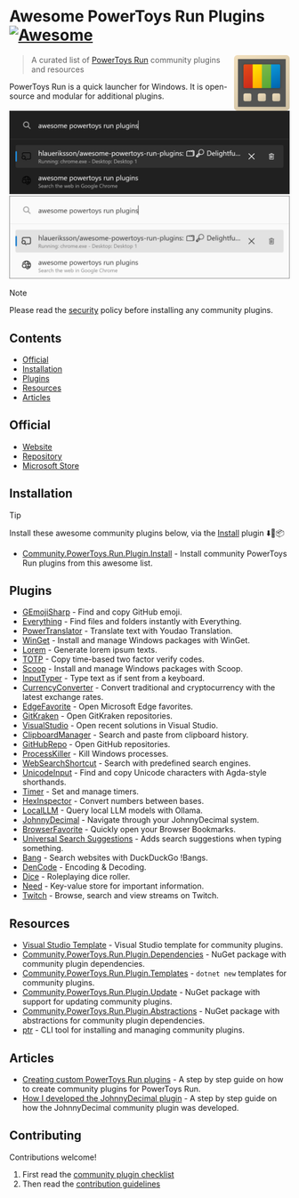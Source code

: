 # Awesome PowerToys Run Plugins [![Awesome](https://awesome.re/badge.svg)](https://awesome.re)<!-- omit in toc -->

<!--lint disable double-link-->
[<img src="powertoys-logo.png" align="right" width="100">](https://learn.microsoft.com/en-us/windows/powertoys/run)

> A curated list of [PowerToys Run](https://learn.microsoft.com/en-us/windows/powertoys/run) community plugins and resources
<!--lint enable double-link-->

PowerToys Run is a quick launcher for Windows. It is open-source and modular for additional plugins.

![PowerToys Run](launcher-dark.png#gh-dark-mode-only)
![PowerToys Run](launcher-light.png#gh-light-mode-only)

<!--lint disable no-undefined-references-->
> [!NOTE]
> Please read the [security](security.md) policy before installing any community plugins.
<!--lint enable no-undefined-references-->

## Contents<!-- omit in toc -->

- [Official](#official)
- [Installation](#installation)
- [Plugins](#plugins)
- [Resources](#resources)
- [Articles](#articles)

## Official

- [Website](https://learn.microsoft.com/en-us/windows/powertoys/run)
- [Repository](https://github.com/microsoft/PowerToys)
- [Microsoft Store](https://apps.microsoft.com/detail/xp89dcgq3k6vld)

## Installation

> [!TIP]
> Install these awesome community plugins below, via the [Install](https://github.com/hlaueriksson/Community.PowerToys.Run.Plugin.Install) plugin ⬇️🔌📦

- [Community.PowerToys.Run.Plugin.Install](https://github.com/hlaueriksson/Community.PowerToys.Run.Plugin.Install) - Install community PowerToys Run plugins from this awesome list.

## Plugins

- [GEmojiSharp](https://github.com/hlaueriksson/GEmojiSharp#gemojisharppowertoysrun) - Find and copy GitHub emoji.
- [Everything](https://github.com/lin-ycv/EverythingPowerToys) - Find files and folders instantly with Everything.
- [PowerTranslator](https://github.com/N0I0C0K/PowerTranslator) - Translate text with Youdao Translation.
- [WinGet](https://github.com/bostrot/PowerToysRunPluginWinget) - Install and manage Windows packages with WinGet.
- [Lorem](https://github.com/dxn-9/prun-lorem) - Generate lorem ipsum texts.
- [TOTP](https://github.com/KawaiiZapic/PowertoysRunTOTP) - Copy time-based two factor verify codes.
- [Scoop](https://github.com/Quriz/PowerToysRunScoop) - Install and manage Windows packages with Scoop.
- [InputTyper](https://github.com/CoreyHayward/PowerToys-Run-InputTyper) - Type text as if sent from a keyboard.
- [CurrencyConverter](https://github.com/Advaith3600/PowerToys-Run-Currency-Converter) - Convert traditional and cryptocurrency with the latest exchange rates.
- [EdgeFavorite](https://github.com/davidegiacometti/PowerToys-Run-EdgeFavorite) - Open Microsoft Edge favorites.
- [GitKraken](https://github.com/davidegiacometti/PowerToys-Run-GitKraken) - Open GitKraken repositories.
- [VisualStudio](https://github.com/davidegiacometti/PowerToys-Run-VisualStudio) - Open recent solutions in Visual Studio.
- [ClipboardManager](https://github.com/CoreyHayward/PowerToys-Run-ClipboardManager) - Search and paste from clipboard history.
- [GitHubRepo](https://github.com/8LWXpg/PowerToysRun-GitHubRepo) - Open GitHub repositories.
- [ProcessKiller](https://github.com/8LWXpg/PowerToysRun-ProcessKiller) - Kill Windows processes.
- [WebSearchShortcut](https://github.com/Daydreamer-riri/PowerToys-Run-WebSearchShortcut) - Search with predefined search engines.
- [UnicodeInput](https://github.com/nathancartlidge/powertoys-run-unicode) - Find and copy Unicode characters with Agda-style shorthands.
- [Timer](https://github.com/CoreyHayward/PowerToys-Run-Timer) - Set and manage timers.
- [HexInspector](https://github.com/NaroZeol/PowerHexInspector) - Convert numbers between bases.
- [LocalLLM](https://github.com/Darkdriller/PowerToys-Run-LocalLLm) - Query local LLM models with Ollama.
- [JohnnyDecimal](https://github.com/seguri/PowerToys-Run-JohnnyDecimal) - Navigate through your JohnnyDecimal system.
- [BrowserFavorite](https://github.com/Der-Penz/PowerToys-Run-BrowserFavorite) - Quickly open your Browser Bookmarks.
- [Universal Search Suggestions](https://github.com/Fefedu973/PowerToys-Run-Universal-Search-Suggestions-Plugin/) - Adds search suggestions when typing something.
- [Bang](https://github.com/hlaueriksson/Community.PowerToys.Run.Plugins#bang) - Search websites with DuckDuckGo !Bangs.
- [DenCode](https://github.com/hlaueriksson/Community.PowerToys.Run.Plugins#dencode) - Encoding & Decoding.
- [Dice](https://github.com/hlaueriksson/Community.PowerToys.Run.Plugins#dice) - Roleplaying dice roller.
- [Need](https://github.com/hlaueriksson/Community.PowerToys.Run.Plugins#need) - Key-value store for important information.
- [Twitch](https://github.com/hlaueriksson/Community.PowerToys.Run.Plugins#twitch) - Browse, search and view streams on Twitch.

## Resources

- [Visual Studio Template](https://github.com/8LWXpg/PowerToysRun-PluginTemplate) - Visual Studio template for community plugins.
- [Community.PowerToys.Run.Plugin.Dependencies](https://github.com/hlaueriksson/Community.PowerToys.Run.Plugin.Dependencies) - NuGet package with community plugin dependencies.
- [Community.PowerToys.Run.Plugin.Templates](https://github.com/hlaueriksson/Community.PowerToys.Run.Plugin.Templates) - `dotnet new` templates for community plugins.
- [Community.PowerToys.Run.Plugin.Update](https://github.com/hlaueriksson/Community.PowerToys.Run.Plugin.Update) - NuGet package with support for updating community plugins.
- [Community.PowerToys.Run.Plugin.Abstractions](https://github.com/hlaueriksson/Community.PowerToys.Run.Plugin.Abstractions) - NuGet package with abstractions for community plugin dependencies.
- [ptr](https://github.com/8LWXpg/ptr) - CLI tool for installing and managing community plugins.

## Articles

- [Creating custom PowerToys Run plugins](https://conductofcode.io/post/creating-custom-powertoys-run-plugins/) - A step by step guide on how to create community plugins for PowerToys Run.
- [How I developed the JohnnyDecimal plugin](https://blog.seguri.dev/posts/powertoys-run-johnnydecimal/) - A step by step guide on how the JohnnyDecimal community plugin was developed.

## Contributing<!-- omit in toc -->

Contributions welcome!

1. First read the [community plugin checklist](checklist.md)
2. Then read the [contribution guidelines](contributing.md)

<!--
npx awesome-lint https://github.com/hlaueriksson/awesome-powertoys-run-plugins
-->
